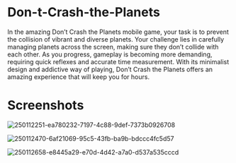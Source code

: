 # Don-t-Crash-the-Planets
In the amazing Don’t Crash the Planets mobile game, your task is to prevent the collision of vibrant and diverse planets. Your challenge lies in carefully managing planets across the screen, making sure they don’t collide with each other. As you progress, gameplay is becoming more demanding, requiring quick reflexes and accurate time measurement. With its minimalist design and addictive way of playing, Don’t Crash the Planets offers an amazing experience that will keep you for hours.
# Screenshots

![250112251-ea780232-7197-4c88-9def-7373b0926708](https://github.com/DeadRush/Don-t-Crash-the-Planets/assets/42735130/55587d74-10ad-44b8-a7af-8e33d97ceb64)

![250112470-6af21069-95c5-43fb-ba9b-bdccc4fc5d57](https://github.com/DeadRush/Don-t-Crash-the-Planets/assets/42735130/fc48bdf4-a615-43f3-8e08-3a59de365300)

![250112658-e8445a29-e70d-4d42-a7a0-d537a535cccd](https://github.com/DeadRush/Don-t-Crash-the-Planets/assets/42735130/ccaafd7f-3c06-45b6-ae48-ad4d48b1c77f)
